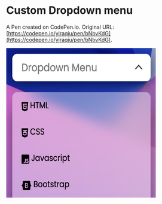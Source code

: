 # Custom Dropdown menu

A Pen created on CodePen.io. Original URL: [https://codepen.io/yiraqiu/pen/bNbvKdG](https://codepen.io/yiraqiu/pen/bNbvKdG).

<img src="demo.png" width="400" height="400">